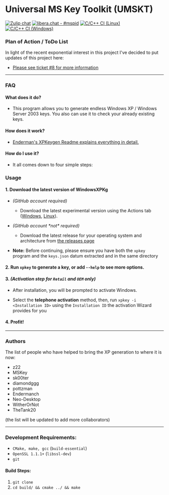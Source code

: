 # **Universal MS Key Toolkit (UMSKT)**

[![Zulip chat](https://img.shields.io/badge/zulip-join_chat-brightgreen.svg)](https://umskt.zulipchat.com)
[![libera.chat - #mspid](https://img.shields.io/badge/libera.chat-%23mspid-brightgreen)](https://web.libera.chat/gamja/?nick=Guest?#mspid)
[![C/C++ CI (Linux)](https://github.com/UMSKT/UMSKT/actions/workflows/linux.yml/badge.svg)](../../actions/workflows/linux.yml)
[![C/C++ CI (Windows)](https://github.com/UMSKT/UMSKT/actions/workflows/windows.yml/badge.svg)](../../actions/workflows/windows.yml)


### **Plan of Action / ToDo List**

In light of the recent exponential interest in this project I've decided to put updates of this project here:

* [Please see ticket #8 for more information](../../issues/3)


------

### **FAQ**

#### **What does it do?**

* This program allows you to generate endless Windows XP / Windows Server 2003 keys.
  You also can use it to check your already existing keys.

#### **How does it work?**

* [Enderman's XPKeygen Readme explains everything in detail.](https://github.com/Endermanch/XPKeygen)

#### **How do I use it?**

* It all comes down to four simple steps:


### **Usage**
#### 1. Download the latest version of WindowsXPKg

* *(GitHub account required)*
    * Download the latest experimental version using the Actions tab ([Windows](../../actions/workflows/windows.yml), [Linux](../../actions/workflows/linux.yml)).


* *(GitHub account \*not\* required)*
    * Download the latest release for your operating system and architecture from [the releases page](../../releases)


* **Note:** Before continuing, please ensure you have both the `xpkey` program and the `keys.json` datum extracted and in the same directory

#### 2. Run `xpkey` to generate a key, or add `--help` to see more options.

#### 3. *(Activation step for `Retail` and `OEM` only)*
* After installation, you will be prompted to activate Windows.


* Select the **telephone activation** method, then, run `xpkey -i <Installation ID>` using the `Installation ID` the activation Wizard provides for you

#### 4. Profit!


------


### Authors
The list of people who have helped to bring the XP generation to where it is now:
* z22
* MSKey
* sk00ter
* diamondggg
* pottzman
* Endermanch
* Neo-Desktop
* WitherOrNot
* TheTank20

(the list will be updated to add more collaborators)

------

### **Development Requirements:**

* `CMake, make, gcc` (`build-essential`)
* `OpenSSL 1.1.1+` (`libssl-dev`)
* `git`

#### Build Steps:

1. `git clone`
2. `cd build/ && cmake ../ && make`
